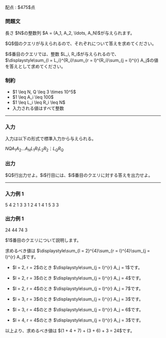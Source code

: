 
<div>

<span>

<span>

<p>
配点 : $475$点
</p>

<div>

<section>

### **問題文**

<p>
長さ $N$の整数列 $A = (A_1, A_2, \ldots, A_N)$が与えられます。
</p>

<p>
$Q$個のクエリが与えられるので、それぞれについて答えを求めてください。
</p>

<p>
$i$番目のクエリでは、整数 $L_i, R_i$が与えられるので、 $\displaystyle\sum_{l = L_i}^{R_i}\sum_{r = l}^{R_i}\sum_{j = l}^{r} A_j$の値を答えとして求めてください。
</p>

</section>

</div>

<div>

<section>

### **制約**

<ul>

<li>
$1 \leq N, Q \leq 3 \times 10^5$
</li>

<li>
$1 \leq A_i \leq 100$
</li>

<li>
$1 \leq L_i \leq R_i \leq N$
</li>

<li>
入力される値はすべて整数
</li>

</ul>

</section>

</div>

---

<div>

<div>

<section>

### **入力**

<p>
入力は以下の形式で標準入力から与えられる。
</p>

<div>

$N$$Q$$A_1$$A_2$$\ldots$$A_N$$L_1$$R_1$$L_2$$R_2$$\vdots$$L_Q$$R_Q$
</div>

</section>

</div>

<div>

<section>

### **出力**

<p>
$Q$行出力せよ。$i$行目には、$i$番目のクエリに対する答えを出力せよ。
</p>

</section>

</div>

</div>

---

<div>

<section>

### **入力例 1**

<div>

5 4
2 1 3 3 1
2 4
1 4
1 5
3 3

</div>

</section>

</div>

<div>

<section>

### **出力例 1**

<div>

24
44
74
3

</div>

<p>
$1$番目のクエリについて説明します。
</p>

<p>
求めるべき値は $\displaystyle\sum_{l = 2}^{4}\sum_{r = l}^{4}\sum_{j = l}^{r} A_j$です。
</p>

<ul>

<li>

<p>
$l = 2, r = 2$のとき $\displaystyle\sum_{j = l}^{r} A_j = 1$です。
</p>

</li>

<li>

<p>
$l = 2, r = 3$のとき $\displaystyle\sum_{j = l}^{r} A_j = 4$です。
</p>

</li>

<li>

<p>
$l = 2, r = 4$のとき $\displaystyle\sum_{j = l}^{r} A_j = 7$です。
</p>

</li>

<li>

<p>
$l = 3, r = 3$のとき $\displaystyle\sum_{j = l}^{r} A_j = 3$です。
</p>

</li>

<li>

<p>
$l = 3, r = 4$のとき $\displaystyle\sum_{j = l}^{r} A_j = 6$です。
</p>

</li>

<li>

<p>
$l = 4, r = 4$のとき $\displaystyle\sum_{j = l}^{r} A_j = 3$です。
</p>

</li>

</ul>

<p>
以上より、求めるべき値は $(1 + 4 + 7) + (3 + 6) + 3 = 24$です。
</p>

</section>

</div>

</span>

</span>

</div>
